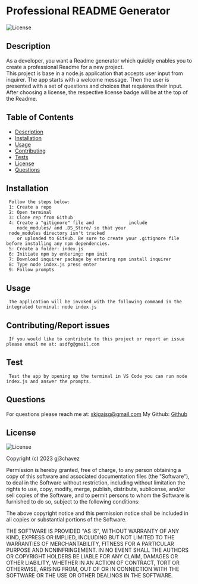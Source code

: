 # Professional README Generator
![License](https://img.shields.io/badge/License%20-MIT-orange)


## Description
   As a developer, you want a Readme generator which quickly enables you to create a professional Readme for a new project.  
   This project is base in a node.js application that accepts user input from inquirer. 
   The app starts with a welcome message. Then the user is presented with a set of questions and choices that requieres their input. 
   After choosing a license, the respective license badge will be at the top of the Readme. 


## Table of Contents
  - [Description](#Description)
  - [Installation](#Installation)
  - [Usage](#Usage)
  - [Contributing](#Contributing)
  - [Tests](#Tests)
  - [License](#License)
  - [Questions](#Questions)

  
  ## Installation
     Follow the steps below:
     1: Create a repo
     2: Open terminal
     3: Clone rep from Github
     4: Create a "gitignore" file and             include                   
        node_modules/ and .DS_Store/ so that your 
     node_modules directory isn't tracked        
        or uploaded to GitHub. Be sure to create your .gitignore file before installing any npm dependencies.
     5: Create a folder: index.js
     6: Initiate npm by entering: npm init
     7: Download inquirer package by entering npm install inquirer
     8: Type node index.js press enter
     9: Follow prompts
    

## Usage
     The application will be invoked with the following command in the integrated terminal: node index.js
  
## Contributing/Report issues
     If you would like to contribute to this project or report an issue please email me at: asdfg@gmail.com
   

## Test
     Test the app by opening up the terminal in VS Code you can run node index.js and answer the prompts.


## Questions
For questions please reach me at: skjgajsg@gmail.com
My Github: [Github](https://github.com/gsfgdhgkj)


## License
  ![License](https://img.shields.io/badge/License%20-MIT-orange)
  
  Copyright (c) 2023 gj3chavez

Permission is hereby granted, free of charge, to any person obtaining a copy
of this software and associated documentation files (the "Software"), to deal
in the Software without restriction, including without limitation the rights
to use, copy, modify, merge, publish, distribute, sublicense, and/or sell
copies of the Software, and to permit persons to whom the Software is
furnished to do so, subject to the following conditions:

The above copyright notice and this permission notice shall be included in all
copies or substantial portions of the Software.

THE SOFTWARE IS PROVIDED "AS IS", WITHOUT WARRANTY OF ANY KIND, EXPRESS OR
IMPLIED, INCLUDING BUT NOT LIMITED TO THE WARRANTIES OF MERCHANTABILITY,
FITNESS FOR A PARTICULAR PURPOSE AND NONINFRINGEMENT. IN NO EVENT SHALL THE
AUTHORS OR COPYRIGHT HOLDERS BE LIABLE FOR ANY CLAIM, DAMAGES OR OTHER
LIABILITY, WHETHER IN AN ACTION OF CONTRACT, TORT OR OTHERWISE, ARISING FROM,
OUT OF OR IN CONNECTION WITH THE SOFTWARE OR THE USE OR OTHER DEALINGS IN THE
SOFTWARE.

  

